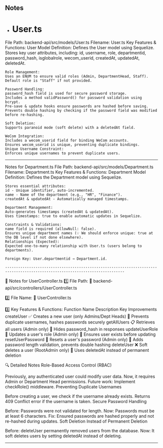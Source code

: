 ## Notes
- # User.ts
File Path: backend-api/src/models/User.ts
Filename: User.ts
Key Features & Functions:
    User Model Definition:
    Defines the User model using Sequelize.
    Stores key user attributes, including:
    id, username, role, departmentid, password_hash, isglobalrole, wecom_userid, createdAt, updatedAt, deletedAt.

    Role Management:
    Uses an ENUM to ensure valid roles (Admin, DepartmentHead, Staff).
    Default role is "Staff" if not provided.
   
    Password Handling:
    password_hash field is used for secure password storage.
    Includes a method validPassword() for password validation using bcrypt.
    Pre-save & update hooks ensure passwords are hashed before saving.
    Prevents double hashing by checking if the password field was modified before re-hashing.
   
    Soft Deletion:
    Supports paranoid mode (soft delete) with a deletedAt field.
   
    WeCom Integration:
    Includes a wecom_userid field for binding WeCom accounts.
    Ensures wecom_userid is unique, preventing duplicate bindings.
    Unique Username Constraint:
    Enforces unique usernames to prevent duplicate users.

--------------------------------------------------------------------------------------------------------------------------------

Notes for Department.ts
File Path: backend-api/src/models/Department.ts
Filename: Department.ts
Key Features & Functions:
    Department Model Definition:
    Defines the Department model using Sequelize.

    Stores essential attributes:
    id - Unique identifier, auto-incremented.
    name - Name of the department (e.g., "HR", "Finance").
    createdAt & updatedAt - Automatically managed timestamps.

    Department Management:
    Auto-generates timestamps (createdAt & updatedAt).
    Uses timestamps: true to enable automatic updates in Sequelize.

    Constraints & Validations:
    name field is required (allowNull: false).
    Ensures unique department names (💡 We should enforce unique: true at the DB level if not done elsewhere).
    Relationships (Expected):
    Expected one-to-many relationship with User.ts (users belong to departments).

    Foreign Key: User.departmentid → Department.id.

    -----------------------------------------------------------------------------------------------------------------------------
📌 Notes for UserController.ts 
1️⃣ File Path:
📍 backend-api/src/controllers/UserController.ts

2️⃣ File Name:
📝 UserController.ts

3️⃣ Key Features & Functions:
Function Name	Description	Key Improvements
createUser	✅ Creates a new user (only Admins/Dept Heads)	🔹 Prevents duplicate usernames, hashes passwords securely
getAllUsers	📋 Retrieves all users (Admin only)	🔹 Hides password_hash in responses
updateUserRole	🔄 Updates a user's role (Admin only)	🔹 Ensures user exists before updating
resetUserPassword	🔑 Resets a user's password (Admin only)	🔹 Adds password length validation, prevents double hashing
deleteUser	❌ Soft deletes a user (RootAdmin only)	🔹 Uses deletedAt instead of permanent deletion

🔍 Detailed Notes
Role-Based Access Control (RBAC)

Previously, any authenticated user could modify user data.
Now, it requires Admin or Department Head permissions.
Future work: Implement checkRole() middleware.
Preventing Duplicate Usernames

Before creating a user, we check if the username already exists.
Returns 409 Conflict error if the username is taken.
Secure Password Handling

Before: Passwords were not validated for length.
Now: Passwords must be at least 6 characters.
Fix: Ensured passwords are hashed properly and not re-hashed during updates.
Soft Deletion Instead of Permanent Deletion

Before: deleteUser permanently removed users from the database.
Now: It soft deletes users by setting deletedAt instead of deleting.

---------------------------------------------------------------------------------------------------------------------------------


